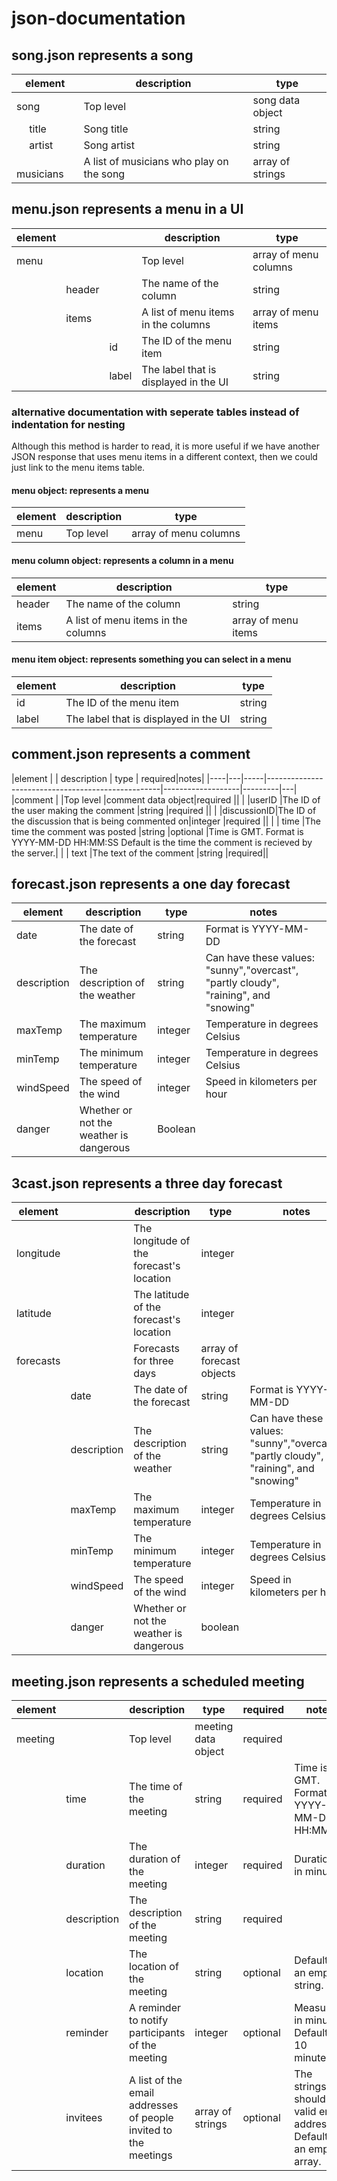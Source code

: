 # json-documentation

## song.json represents a song

| element         | description                             | type           |
|-----------------|-----------------------------------------|----------------|
|song             |Top level                                |song data object|
|&emsp; title     |Song title                               |string          |
|&emsp; artist    |Song artist                              |string          |
|&emsp; musicians |A list of musicians who play on the song |array of strings|

## menu.json represents a menu in a UI

| element       ||| description                             | type                |
|-----|------|----|-----------------------------------------|---------------------|
|menu           |||Top level                                |array of menu columns|
||     header    ||The name of the column                   |string               |
||     items     ||A list of menu items in the columns      |array of menu items  |
|||             id|The ID of the menu item                  |string               |
|||          label|The label that is displayed in the UI    |string               |

### alternative documentation with seperate tables instead of indentation for nesting

Although this method is harder to read, it is more useful if we have another JSON 
response that uses menu items in a different context, then we could just link to the 
menu items table.

#### menu object: represents a menu

| element         | description                             | type                |
|-----------------|-----------------------------------------|---------------------|
| menu            | Top level                               |array of menu columns|

#### menu column object: represents a column in a menu 

| element         | description                             | type                |
|-----------------|-----------------------------------------|---------------------|
| header          |The name of the column                   |string               |
| items           |A list of menu items in the columns      |array of menu items  |

#### menu item object: represents something you can select in a menu

| element| description                             | type                |
|--------|-----------------------------------------|---------------------|
| id     |The ID of the menu item                  |string               |
| label  |The label that is displayed in the UI    |string               |

## comment.json represents a comment

|element     |   | description                                       | type              | required|notes|
|----|---|-----|---------------------------------------------------|-------------------|---------|---|
|comment     |   |Top level                                          |comment data object|required ||
|   |userID      |The ID of the user making the comment              |string             |required ||
|   |discussionID|The ID of the discussion that is being commented on|integer            |required ||
|   | time        |The time the comment was posted                    |string             |optional |Time is GMT. Format is YYYY-MM-DD HH:MM:SS Default is the time the comment is recieved by the server.| 
|   | text        |The text of the comment                            |string             |required||

## forecast.json represents a one day forecast

| element     | description                             | type    | notes                                                                                |
|-------------|-----------------------------------------|---------|--------------------------------------------------------------------------------------|
| date        | The date of the forecast                | string  | Format is YYYY-MM-DD                                                                 |
| description | The description of the weather          | string  | Can have these values: "sunny","overcast", "partly cloudy", "raining", and "snowing" |
| maxTemp     | The maximum temperature                 | integer | Temperature in degrees Celsius                                                       |
| minTemp     | The minimum temperature                 | integer | Temperature in degrees Celsius                                                       |
| windSpeed   | The speed of the wind                   | integer | Speed in kilometers per hour                                                         |
| danger      | Whether or not the weather is dangerous | Boolean |  

## 3cast.json represents a three day forecast

| element   |             | description                              | type                      | notes                                                                                |
|-----------|-------------|------------------------------------------|---------------------------|--------------------------------------------------------------------------------------|
| longitude |             | The longitude of the forecast's location | integer                   |                                                                                      |
| latitude  |             | The latitude of the forecast's location  | integer                   |                                                                                      |
| forecasts |             | Forecasts for three days                 | array of forecast objects |                                                                                      |
|           | date        | The date of the forecast                 | string                    | Format is YYYY-MM-DD                                                                 |
|           | description | The description of the weather           | string                    | Can have these values: "sunny","overcast", "partly cloudy", "raining", and "snowing" |
|           | maxTemp     | The maximum temperature                  | integer                   | Temperature in degrees Celsius                                                       |
|           | minTemp     | The minimum temperature                  | integer                   | Temperature in degrees Celsius                                                       |
|           | windSpeed   | The speed of the wind                    | integer                   | Speed in kilometers per hour                                                         |
|           | danger      | Whether or not the weather is dangerous  | boolean                   |                                                                                      |

## meeting.json represents a scheduled meeting

| element |             | description                                                     | type                | required | notes                                                                   |
|---------|-------------|-----------------------------------------------------------------|---------------------|----------|-------------------------------------------------------------------------|
| meeting |             | Top level                                                       | meeting data object | required |                                                                         |
|         | time        | The time of the meeting                                         | string              | required | Time is GMT. Format is YYYY-MM-DD HH:MM                                 |
|         | duration    | The duration of the meeting                                     | integer             | required | Duration is in minutes                                                  |
|         | description | The description of the meeting                                  | string              | required |                                                                         |
|         | location    | The location of the meeting                                     | string              | optional | Default is an empty string.                                             |
|         | reminder    | A reminder to notify participants of the meeting                | integer             | optional | Measured in minutes. Default is 10 minutes.                             |
|         | invitees    | A list of the email addresses of people invited to the meetings | array of strings    | optional | The strings should be valid email addresses. Default is an empty array. |
